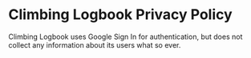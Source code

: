 # Climbing Logbook Privacy Policy

Climbing Logbook uses Google Sign In for authentication, but does not collect any information about its users what so ever.
